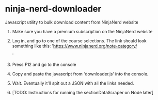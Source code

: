 # ninja-nerd-downloader
Javascript utility to bulk download content from NinjaNerd website

1. Make sure you have a premium subscription on the NinjaNerd website
2. Log in, and go to one of the course selections. The link should look something like this: 'https://www.ninjanerd.org/note-category/<SECTION NAME HERE>'
3. Press F12 and go to the console
4. Copy and paste the javascript from 'downloader.js' into the console.
5. Wait. Eventually it'll spit out a JSON with all the links needed.

7. [TODO: Instructions for running the sectionDataScraper on Node later]

